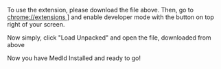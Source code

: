 To use the extension, please download the file above. 
Then, go to [chrome://extensions   ](url)] and enable developer mode with the button on top right of your screen.

Now simply, click "Load Unpacked" and open the file, downloaded from above

Now you have MedId Installed and ready to go!
